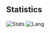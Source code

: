 ## Statistics
![Stats](https://github-readme-stats.vercel.app/api?username=lintingbin2009&show_icons=true&count_private=true&hide_title=true)
![Lang](https://github-readme-stats.vercel.app/api/top-langs/?username=lintingbin2009&layout=compact&hide_title=true)

